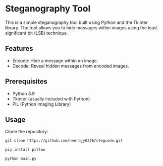 # Steganography Tool

This is a simple steganography tool built using Python and the Tkinter library. The tool allows you to hide messages within images using the least significant bit (LSB) technique.

## Features

- Encode: Hide a message within an image.
- Decode: Reveal hidden messages from encoded images.

## Prerequisites

- Python 3.9
- Tkinter (usually included with Python)
- PIL (Python Imaging Library)

## Usage

 Clone the repository:

```bash
git clone https://github.com/neerajy0326/stegcode.git

pip install pillow

python main.py


